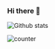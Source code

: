 ### Hi there 👋

<!--
**lgarced/lgarced** is a ✨ _special_ ✨ repository because its `README.md` (this file) appears on your GitHub profile.

Here are some ideas to get you started:

- 🔭 I’m currently working on ...
- 🌱 I’m currently learning ...
- 👯 I’m looking to collaborate on ...
- 🤔 I’m looking for help with ...
- 💬 Ask me about ...
- 📫 How to reach me: ...
- 😄 Pronouns: ...
- ⚡ Fun fact: ...
-->

![Github stats](https://github-readme-stats.vercel.app/api?username=lgarced)

![counter](https://[YourEndpoint].m.pipedream.net)
